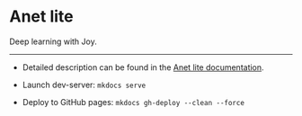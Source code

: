 # Anet lite
Deep learning with Joy.

---

- Detailed description can be found in the [Anet lite documentation](ToBeAdded).

* Launch dev-server: `mkdocs serve`

* Deploy to GitHub pages: `mkdocs gh-deploy --clean --force`
